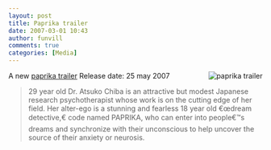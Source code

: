 ```yaml
---
layout: post
title: Paprika trailer 
date: 2007-03-01 10:43
author: funvill
comments: true
categories: [Media]
---
```

A new <a href="http://www.apple.com/trailers/sony/paprika/trailer/">paprika trailer</a><a href="http://blog.abluestar.com/public/uploads/2007/03/paprika_200702281610.jpg" title="paprika trailer"><img src="http://blog.abluestar.com/public/uploads/2007/03/paprika_200702281610.jpg" alt="paprika trailer" align="right" /></a>
Release date: 25 may 2007
<blockquote>29 year old Dr. Atsuko Chiba is an attractive but modest Japanese research psychotherapist whose work is on the cutting edge of her field. Her alter-ego is a stunning and fearless 18 year old €œdream detective,€ code named PAPRIKA, who can enter into people€™s dreams and synchronize with their unconscious to help uncover the source of their anxiety or neurosis.</blockquote>
